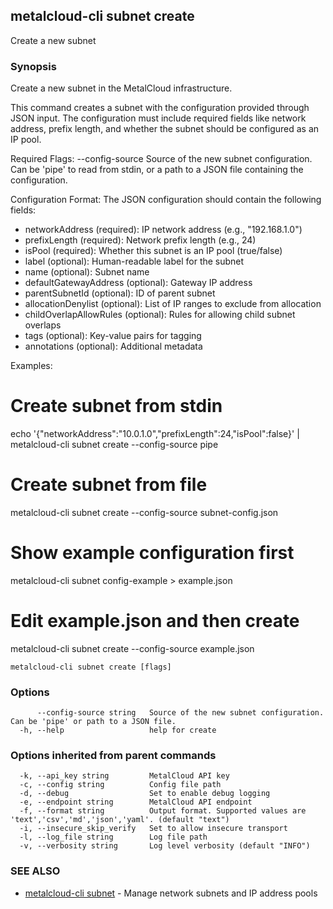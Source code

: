 ## metalcloud-cli subnet create

Create a new subnet

### Synopsis

Create a new subnet in the MetalCloud infrastructure.

This command creates a subnet with the configuration provided through JSON input.
The configuration must include required fields like network address, prefix length,
and whether the subnet should be configured as an IP pool.

Required Flags:
  --config-source    Source of the new subnet configuration. Can be 'pipe' to read
                     from stdin, or a path to a JSON file containing the configuration.

Configuration Format:
The JSON configuration should contain the following fields:
- networkAddress (required): IP network address (e.g., "192.168.1.0")
- prefixLength (required): Network prefix length (e.g., 24)
- isPool (required): Whether this subnet is an IP pool (true/false)
- label (optional): Human-readable label for the subnet
- name (optional): Subnet name
- defaultGatewayAddress (optional): Gateway IP address
- parentSubnetId (optional): ID of parent subnet
- allocationDenylist (optional): List of IP ranges to exclude from allocation
- childOverlapAllowRules (optional): Rules for allowing child subnet overlaps
- tags (optional): Key-value pairs for tagging
- annotations (optional): Additional metadata

Examples:
  # Create subnet from stdin
  echo '{"networkAddress":"10.0.1.0","prefixLength":24,"isPool":false}' | metalcloud-cli subnet create --config-source pipe
  
  # Create subnet from file
  metalcloud-cli subnet create --config-source subnet-config.json
  
  # Show example configuration first
  metalcloud-cli subnet config-example > example.json
  # Edit example.json and then create
  metalcloud-cli subnet create --config-source example.json

```
metalcloud-cli subnet create [flags]
```

### Options

```
      --config-source string   Source of the new subnet configuration. Can be 'pipe' or path to a JSON file.
  -h, --help                   help for create
```

### Options inherited from parent commands

```
  -k, --api_key string         MetalCloud API key
  -c, --config string          Config file path
  -d, --debug                  Set to enable debug logging
  -e, --endpoint string        MetalCloud API endpoint
  -f, --format string          Output format. Supported values are 'text','csv','md','json','yaml'. (default "text")
  -i, --insecure_skip_verify   Set to allow insecure transport
  -l, --log_file string        Log file path
  -v, --verbosity string       Log level verbosity (default "INFO")
```

### SEE ALSO

* [metalcloud-cli subnet](metalcloud-cli_subnet.md)	 - Manage network subnets and IP address pools

